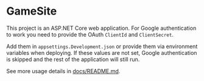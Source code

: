 # GameSite

This project is an ASP.NET Core web application. For Google authentication to work you need to provide the OAuth `ClientId` and `ClientSecret`.

Add them in `appsettings.Development.json` or provide them via environment variables when deploying. If these values are not set, Google authentication is skipped and the rest of the application will still run.

See more usage details in [docs/README.md](docs/README.md).
